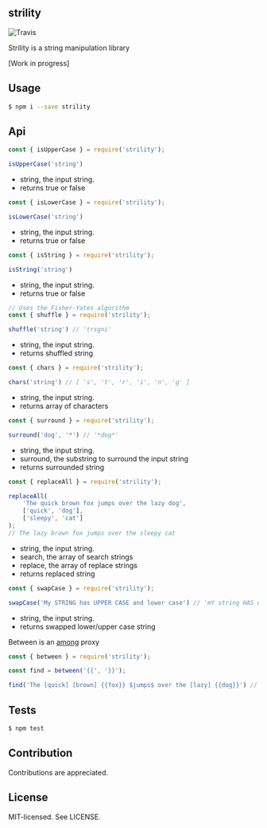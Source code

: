 strility
--
![Travis](https://travis-ci.org/bjarneo/strility.svg?branch=master)

Strility is a string manipulation library

[Work in progress]

Usage
--

```bash
$ npm i --save strility
```

Api
--
```js
const { isUpperCase } = require('strility');

isUpperCase('string')
```
* string, the input string. 
* returns true or false

```js
const { isLowerCase } = require('strility');

isLowerCase('string')
```
* string, the input string. 
* returns true or false

```js
const { isString } = require('strility');

isString('string')
```
* string, the input string. 
* returns true or false

```js
// Uses the Fisher-Yates algorithm
const { shuffle } = require('strility');

shuffle('string') // 'trsgni'
```
* string, the input string. 
* returns shuffled string

```js
const { chars } = require('strility');

chars('string') // [ 's', 't', 'r', 'i', 'n', 'g' ]
```
* string, the input string. 
* returns array of characters

```js
const { surround } = require('strility');

surround('dog', '*') // '*dog*'
```
* string, the input string.
* surround, the substring to surround the input string 
* returns surrounded string

```js
const { replaceAll } = require('strility');

replaceAll(
    'The quick brown fox jumps over the lazy dog', 
    ['quick', 'dog'],
    ['sleepy', 'cat']
);
// The lazy brown fox jumps over the sleepy cat
```
* string, the input string.
* search, the array of search strings 
* replace, the array of replace strings
* returns replaced string

```js
const { swapCase } = require('strility');

swapCase('My STRING has UPPER CASE and lower case') // 'mY string HAS upper case AND LOWER CASE'
```
* string, the input string.
* returns swapped lower/upper case string

Between is an [among](https://github.com/bjarneo/among) proxy
```js
const { between } = require('strility');

const find = between('{{', '}}');

find('The [quick] [brown] {{fox}} $jumps$ over the [lazy] {{dog}}') // [ 'fox', 'dog' ]
```

Tests
--
```bash
$ npm test
```

Contribution
--
Contributions are appreciated.

License
--
MIT-licensed. See LICENSE.
